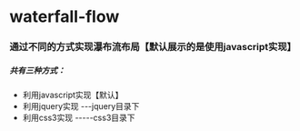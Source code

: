 # waterfall-flow

### 通过不同的方式实现瀑布流布局【默认展示的是使用javascript实现】

##### 共有三种方式： 
* 利用javascript实现【默认】
* 利用jquery实现 ---jquery目录下
* 利用css3实现 -----css3目录下